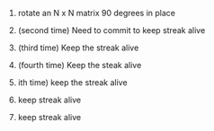 1. rotate an N x N matrix 90 degrees in place

2. (second time) Need to commit to keep streak alive

3. (third time) Keep the streak alive 

4. (fourth time) Keep the steak alive

5. ith time) keep the streak alive

6. keep streak alive

7. keep streak alive
